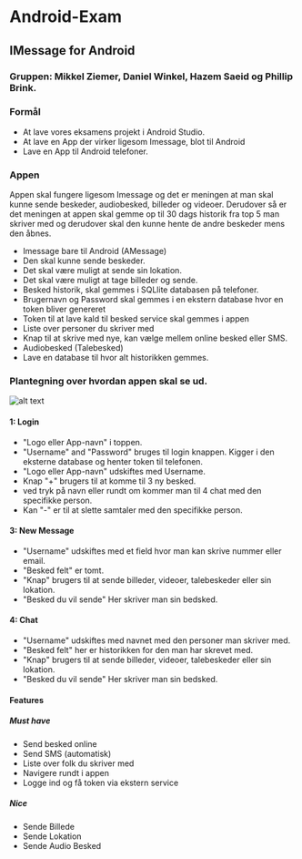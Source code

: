 # Android-Exam
## IMessage for Android

### Gruppen: Mikkel Ziemer, Daniel Winkel, Hazem Saeid og Phillip Brink.

### Formål
 - At lave vores eksamens projekt i Android Studio.
 - At lave en App der virker ligesom Imessage, blot til Android
 - Lave en App til Android telefoner.

### Appen <br>
Appen skal fungere ligesom Imessage og det er meningen at man skal kunne sende beskeder, audiobesked, billeder og videoer. Derudover så er det meningen at appen skal gemme op til 30 dags historik fra top 5 man skriver med og derudover skal den kunne hente de andre beskeder mens den åbnes.

 - Imessage bare til Android (AMessage) <br>
 - Den skal kunne sende beskeder. <br>
 - Det skal være muligt at sende sin lokation. <br>
 - Det skal være muligt at tage billeder og sende. <br>
 - Besked historik, skal gemmes i SQLlite databasen på telefoner. <br>
 - Brugernavn og Password skal gemmes i en ekstern database hvor en token bliver genereret <br>
 - Token til at lave kald til besked service skal gemmes i appen <br>
 - Liste over personer du skriver med <br>
 - Knap til at skrive med nye, kan vælge mellem online besked eller SMS. <br>
 - Audiobesked (Talebesked) <br>
 - Lave en database til hvor alt historikken gemmes. <br>

### Plantegning over hvordan appen skal se ud.
 ![alt text](https://github.com/philliphb/Android-Exam/blob/master/Appen.png) <br>
#### 1: Login
  - "Logo eller App-navn" i toppen.
  - "Username" and "Password" bruges til login knappen. Kigger i den eksterne database og henter token til telefonen.
  - "Logo eller App-navn" udskiftes med Username.
  - Knap "+" brugers til at komme til 3 ny besked.
  - ved tryk på navn eller rundt om kommer man til 4 chat med den specifikke person.
  - Kan "-" er til at slette samtaler med den specifikke person.
#### 3: New Message
  - "Username" udskiftes med et field hvor man kan skrive nummer eller email.
  - "Besked felt" er tomt.
  - "Knap" brugers til at sende billeder, videoer, talebeskeder eller sin lokation.
  - "Besked du vil sende" Her skriver man sin bedsked.
#### 4: Chat
  - "Username" udskiftes med navnet med den personer man skriver med.
  - "Besked felt" her er historikken for den man har skrevet med.
  - "Knap" brugers til at sende billeder, videoer, talebeskeder eller sin lokation.
  - "Besked du vil sende" Her skriver man sin bedsked.
#### Features <br>
##### Must have <br>
 - Send besked online
 - Send SMS (automatisk)
 - Liste over folk du skriver med
 - Navigere rundt i appen
 - Logge ind og få token via ekstern service
##### Nice <br>
 - Sende Billede
 - Sende Lokation
 - Sende Audio Besked
